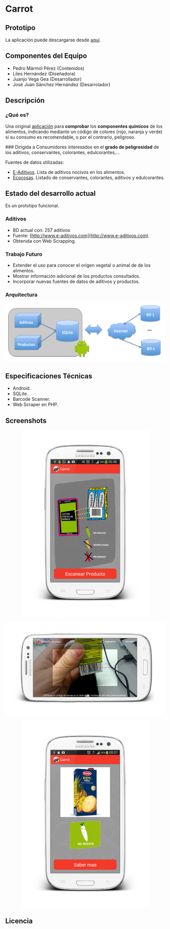 Carrot
======

Prototipo
---------

La aplicación puede descargarse desde [aquí](https://github.com/elhackaton/Equipo6/blob/master/apk/Carrot.apk).

Componentes del Equipo
---------------------

* Pedro Mármol Pérez (Contenidos)
* Liles Hernández (Diseñadora)
* Juanjo Vega Gea (Desarrollador)
* José Juan Sánchez Hernández (Desarrolador)

Descripción
-------------
### ¿Qué es?
Una original [aplicación](https://github.com/elhackaton/Equipo6/blob/master/apk/Carrot.apk) para **comprobar** los **componentes químicos** de los alimentos, indicando mediante un código de colores (rojo, naranja y verde) si su consumo es recomendable, o por el contrario, peligroso.

### Dirigida a
Consumidores interesados en el **grado de peligrosidad** de los aditivos, conservantes, colorantes, edulcorantes,...

Fuentes de datos utilizadas:
* [E-Aditivos](http://www.e-aditivos.com). Lista de aditivos nocivos en los alimentos.
* [Ecocosas](http://ecocosas.com/salud-natural/conservantes-colorantes-aditivos-edulcorantes/). Listado de conservantes, colorantes, aditivos y edulcorantes.

Estado del desarrollo actual
----------------------------

Es un prototipo funcional.

### Aditivos
* BD actual con: 257 aditivos
* Fuente: [http://www.e-aditivos.com](http://www.e-aditivos.com).
* Obtenida con Web Scrapping.

### Trabajo Futuro
* Extender el uso para conocer el origen vegetal o animal de de los alimentos.
* Mostrar información adicional de los productos consultados.
* Incorporar nuevas fuentes de datos de aditivos y productos.

### Arquitectura
<p align="center">
  <img src="imgs/arquitectura.png" />
</p>

Especificaciones Técnicas
--------------------------
* Android.
* SQLite.
* Barcode Scanner.
* Web Scraper en PHP.

Screenshots
-----------

<p align="center">
  <img src="imgs/screenshot_1.png" />
</p>

<p align="center">
  <img src="imgs/screenshot_0.png" />
</p>

<p align="center">
  <img src="imgs/screenshot_2.png" />
</p>


Licencia
---------
